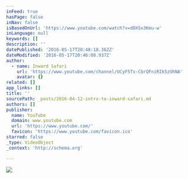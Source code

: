 ```yaml
---
inFeed: true
hasPage: false
inNav: false
isBasedOnUrl: 'https://www.youtube.com/watch?v=dOXSx3Kmu-w'
inLanguage: null
keywords: []
description: ''
datePublished: '2016-05-17T20:48:18.362Z'
dateModified: '2016-05-17T20:46:08.937Z'
author:
  - name: Inward Safari
    url: 'https://www.youtube.com/channel/UCyF5Tx-CbrQFniRIk5zUhNA'
    avatar: {}
related: []
app_links: []
title: ''
sourcePath: _posts/2016-04-12-intro-to-inward-safari.md
authors: []
publisher:
  name: YouTube
  domain: www.youtube.com
  url: 'https://www.youtube.com/'
  favicon: 'https://www.youtube.com/favicon.ico'
starred: false
_type: VideoObject
_context: 'http://schema.org'

---
```

![](https://the-grid-user-content.s3-us-west-2.amazonaws.com/28897cd3-e930-4f1f-9a5b-4738c254d289.jpg)